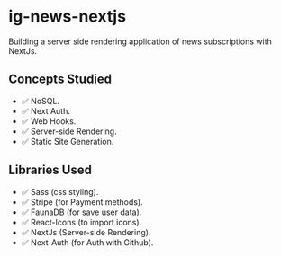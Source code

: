 # ig-news-nextjs
Building a server side rendering application of news subscriptions with NextJs.

## Concepts Studied 
- ✅ NoSQL.
- ✅ Next Auth.
- ✅ Web Hooks.
- ✅ Server-side Rendering.
- ✅ Static Site Generation.
## Libraries Used
- ✅ Sass (css styling).
- ✅ Stripe (for Payment methods).
- ✅ FaunaDB (for save user data).
- ✅ React-Icons (to import icons).
- ✅ NextJs (Server-side Rendering).
- ✅ Next-Auth (for Auth with Github).